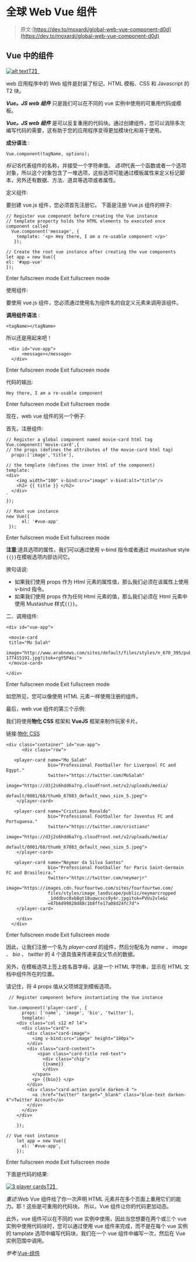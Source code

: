 # 全球 Web Vue 组件

> 原文:[https://dev.to/moxardi/global-web-vue-component-d0d](https://dev.to/moxardi/global-web-vue-component-d0d)

## Vue 中的组件

[![alt text](../Images/ff8734dfcb43f2aef16633828b2a92bf.png)T2】](https://res.cloudinary.com/practicaldev/image/fetch/s--at-_9Sh3--/c_limit%2Cf_auto%2Cfl_progressive%2Cq_auto%2Cw_880/https://s3.amazonaws.com/coursetro/posts/134-full.png)

web 应用程序中的 Web 组件是封装了标记、HTML 模板、CSS 和 Javascript 的 T2 块。

***Vue。JS web 组件*** 只是我们可以在不同的 vue 实例中使用的可重用代码或模板。

***Vue。JS web 组件*** 是可以反复重用的代码块。通过创建组件，您可以消除多次编写代码的需要，这有助于您的应用程序变得更加模块化和易于使用。

**成分语法** :

`Vue.component(tagName, options);`

*标记名*代表组件的名称，并接受一个字符串值。
*选项*代表一个函数或者一个选项对象，所以这个对象包含了一堆选项，这些选项可能通过模板属性来定义标记脚本，另外还有数据、方法、道具等选项或者属性。

定义组件:

要创建 vue.js 组件，您必须首先注册它。
下面是注册 Vue.js 组件的样子:

```
// Register vue component before creating the Vue instance
// template property holds the HTML elements to executed once component called
  Vue.component('message', { 
    template: '<p> Hey there, I am a re-usable component </p>'
   });

// Create the root vue instance after creating the vue components
let app = new Vue({
el: '#app-vue'
}); 
```

Enter fullscreen mode Exit fullscreen mode

使用组件:

要使用 vue.js 组件，您必须通过使用名为组件名的自定义元素来调用该组件。

**调用组件语法** :

`<tagName></tagName>`

所以还是用起来吧！

```
 <div id="vue-app">
      <message></message>
  </div> 
```

Enter fullscreen mode Exit fullscreen mode

代码的输出:

```
Hey there, I am a re-usable component 
```

Enter fullscreen mode Exit fullscreen mode

现在，web vue 组件的另一个例子:

首先，注册组件:

```
// Register a global component named movie-card html tag
Vue.component('movie-card',{
// the props (defines the attributes of the movie-card html tag)
  props:['image','title'],

// the template (defines the inner html of the component)
template: `
<div>
    <img width="100" v-bind:src="image" v-bind:alt="title"/>
    <h2> {{ title }} </h2>
  </div>
`
});

// Root vue instance 
new Vue({
      el: '#vue-app'
 }); 
```

Enter fullscreen mode Exit fullscreen mode

**注意**:道具选项的属性，我们可以通过使用 v-bind 指令或者通过 mustashue style `{{}}`在模板选项内部访问它。

换句话说:

*   如果我们使用 props 作为 Html 元素的属性值，那么我们必须在该属性上使用 v-bind 指令。
*   如果我们使用 props 作为任何 Html 元素的值，那么我们必须在 Html 元素中使用 Mustashue 样式`{{}}`。

二、调用组件:

```
<div id="vue-app">

 <movie-card
 title="Mo Salah"       
 image="http://www.arabnews.com/sites/default/files/styles/n_670_395/public/2018/06/04/1210816-177415191.jpg?itok=rgY5P4oi">
 </movie-card>

</div> 
```

Enter fullscreen mode Exit fullscreen mode

如您所见，您可以像使用 HTML 元素一样使用注册的组件。

最后，web vue 组件的第三个示例:

我们将使用**物化 CSS** 框架和 **VueJS** 框架来制作玩家卡片。

链接:[物化 CSS](https://materializecss.com)

```
<div class="container" id="vue-app">
      <div class="row">

   <player-card name="Mo Salah"
                bio="Professional Footballer for Liverpool FC and Egypt."             
                twitter="https://twitter.com/MoSalah" 
                image="https://d3j2s6hdd6a7rg.cloudfront.net/v2/uploads/media/
                       default/0001/68/thumb_67083_default_news_size_5.jpeg">
    </player-card>

   <player-card name="Cristiano Ronaldo" 
                bio="Professional Footballer for Juventus FC and Portuguesa."                                       
                twitter="https://twitter.com/cristiano" 
                image="https://d3j2s6hdd6a7rg.cloudfront.net/v2/uploads/media/
                       default/0001/68/thumb_67083_default_news_size_5.jpeg">
    </player-card>

   <player-card name="Neymar da Silva Santos" 
                bio="Professional Footballer for Paris Saint-Germain FC and Brasileira." 
                twitter="https://twitter.com/neymarjr" 
                image="https://images.cdn.fourfourtwo.com/sites/fourfourtwo.com/
                files/styles/image_landscape/public/neymarcropped
                _1dddbvc0xb8gt18uqwcscs9y4r.jpgitok=PVUv2vle&c
                =87b6d99828d88c1b8ffe17a08d24fc7d">
    </player-card>     

    </div>
  </div> 
```

Enter fullscreen mode Exit fullscreen mode

因此，让我们注册一个名为 *player-card* 的组件，然后分配名为 *name* 、 *image* 、 *bio* 、 *twitter* 的 4 个道具值来传递来自父节点的数据。

另外，在模板选项上签上姓名首字母，这是一个 HTML 字符串，显示在 HTML 文档中组件所在的位置。

请记住，将 4 props 值从父项绑定到模板选项。

```
 // Register component before instantiating the Vue instance

 Vue.component('player-card', {
      props: ['name', 'image', 'bio', 'twitter'],
      template: `
    <div class="col s12 m7 l4">
      <div class="card">
        <div class="card-image">
          <img v-bind:src="image" height="180px">
        </div>
        <div class="card-content">
            <span class="card-title red-text">  
              <div class="chip">
              {{name}}
              </div>
          </span>
          <p> {{bio}} </p>
        </div>
        <div class="card-action purple darken-4 ">
          <a :href="twitter" target="_blank" class="blue-text darken-4">Twitter Account</a>
        </div>
      </div>
    </div>
      `
    });

// Vue root instance
    let app = new Vue({
      el: '#vue-app',
    }); 
```

Enter fullscreen mode Exit fullscreen mode

下面是代码的结果:

[![3 player cards](../Images/4430112e8f23c054580854eb02f00e78.png)T2】](https://res.cloudinary.com/practicaldev/image/fetch/s--IlUfVrub--/c_limit%2Cf_auto%2Cfl_progressive%2Cq_auto%2Cw_880/https://preview.ibb.co/hDHsdA/cards.png)

*重述*:Web Vue 组件给了你一次声明 HTML 元素并在多个页面上重用它们的能力。耶！这些是可重用的代码块。
所以，Vue 组件让你的代码更加动态。

此外，vue 组件可以在不同的 vue 实例中使用，因此当您想要在两个或三个 vue 实例中使用代码块时，您可以通过使用 vue 组件来完成，而不是在每个 vue 实例的 tamplate 选项中编写代码块，我们在一个 vue 组件中编写一次，然后在 Vue 实例范围中调用。

*参考*:[Vue-组件](https://vuejs.org/v2/api/#Vue-component)
